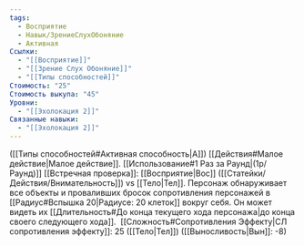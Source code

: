 ```yaml
---
tags:
  - Восприятие
  - Навык/ЗрениеСлухОбоняние
  - Активная
Ссылки:
  - "[[Восприятие]]"
  - "[[Зрение Слух Обоняние]]"
  - "[[Типы способностей]]"
Стоимость: "25"
Стоимость выкупа: "45"
Уровни:
  - "[[Эхолокация 2]]"
Связанные навыки:
  - "[[Эхолокация 2]]"
---
```

([[Типы способностей#Активная способность|А]]) [[Действия#Малое действие|Малое действие]]. [[Использование#1 Раз за Раунд|(1р/Раунд)]] [[Встречная проверка]]: [[Восприятие|Вос]] ([[Статейки/Действия/Внимательность]]) vs [[Тело|Тел]]. Персонаж обнаруживает все объекты и проваливших бросок сопротивления персонажей в [[Радиус#Вспышка 20|Радиусе: 20 клеток]] вокруг себя. Он может видеть их [[Длительность#До конца текущего хода персонажа|до конца своего следующего хода]].  [[Сложность#Cопротивления Эффекту|СЛ сопротивления эффекту]]: 25 ([[Тело|Тел]]) ([[Выносливость|Вын]]: -8)